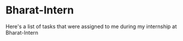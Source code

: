 # Bharat-Intern
Here's a list of tasks that were assigned to me during my internship at Bharat-Intern
